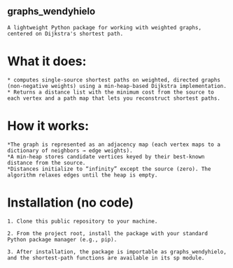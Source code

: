 ## graphs_wendyhielo

    A lightweight Python package for working with weighted graphs, centered on Dijkstra's shortest path. 

# What it does:
    * computes single-source shortest paths on weighted, directed graphs (non-negative weights) using a min-heap-based Dijkstra implementation. 
    * Returns a distance list with the minimum cost from the source to each vertex and a path map that lets you reconstruct shortest paths. 

# How it works:
    *The graph is represented as an adjacency map (each vertex maps to a dictionary of neighbors → edge weights).
    *A min-heap stores candidate vertices keyed by their best-known distance from the source.
    *Distances initialize to “infinity” except the source (zero). The algorithm relaxes edges until the heap is empty.

# Installation (no code)
    1. Clone this public repository to your machine.

    2. From the project root, install the package with your standard Python package manager (e.g., pip).
    
    3. After installation, the package is importable as graphs_wendyhielo, and the shortest-path functions are available in its sp module.